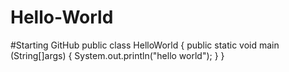 # Hello-World
#Starting GitHub
public class HelloWorld
{
  public static void main (String[]args)
  {
    System.out.println("hello world");
  }
}
